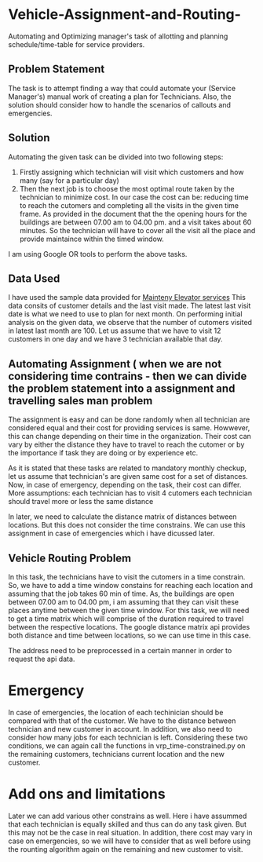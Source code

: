 # Vehicle-Assignment-and-Routing-
Automating and Optimizing manager's task of allotting and planning schedule/time-table for service providers.

## Problem Statement
The task is to attempt finding a way that could automate your (Service Manager's) manual work of creating a plan for Technicians. Also, the solution should consider how to handle the scenarios of callouts and emergencies.

## Solution
Automating the given task can be divided into two following steps:
1. Firstly assigning which technician will visit which customers and how many (say for a particular day)
2. Then the next job is to choose the most optimal route taken by the technician to minimize cost.
 In our case the cost can be: reducing time to reach the cutomers and completing all the visits in the given time frame.
 As provided in the document that the the opening hours for the buildings are between 07.00 am to 04.00 pm. and a visit takes about 60 minutes. So the technician will have to   cover all the visit all the place and provide maintaince within the timed window.
 
I am using Google OR tools to perform the above tasks.

## Data Used
I have used the sample data provided for <a href="https://drive.google.com/file/d/1nGQHCBZ7U3QKyr0X8jnpekZiVrtMIwhV/view">Mainteny Elevator services</a>
This data consits of customer details and the last visit made. The latest last visit date is what we need to use to plan for next month. 
On performing initial analysis on the given data, we observe that the number of cutomers visited in latest last month are 100. 
Let us assume that we have to visit 12 customers in one day and we have 3 technician available that day. 

## Automating Assignment ( when we are not considering time contrains - then we can divide the problem statement into a assignment and travelling sales man problem
The assignment is easy and can be done randomly when all technician are considered equal and their cost for providing services is same.
Howwever, this can change depending on their time in the organization. Their cost can vary by either the distance they have to travel to reach the cutomer or by the importance if task they are doing or by experience etc. 

As it is stated that these tasks are related to mandatory monthly checkup, let us assume that technician's are given same cost for a set of distances. Now, in case of emergency, depending on the task, their cost can differ. 
More assumptions:
each technician has to visit 4 cutomers 
each technician should travel more or less the same distance

In later, we need to calculate the distance matrix of distances between locations. But this does not consider the time constrains. We can use this assignment in case of emergencies which i have dicussed later. 

## Vehicle Routing Problem
In this task, the technicians have to visit the cutomers in a time constrain. So, we have to add a time window constains for reaching each location and assuming that the job takes 60 min of time. 
As, the buildings are open between 07.00 am to 04.00 pm, i am assuming that they can visit these places anytime between the given time window.
For this task, we will need to get a time matrix which will comprise of the duration required to travel between the respective locations. The google distance matrix api provides both distance and time between locations, so we can use time in this case. 

The address need to be preprocessed in a certain manner in order to request the api data. 

# Emergency
In case of emergencies, the location of each techinician should be compared with that of the customer. We have to the distance between technician and new customer in account. In addition, we also need to consider how many jobs for each technician is left. Considering these two conditions, we can again call the functions in vrp_time-constrained.py on the remaining customers, technicians current location and the new customer. 

# Add ons and limitations 
Later we can add various other constrains as well. Here i have assummed that each technician is equally skilled and thus can do any task given. But this may not be the case in real situation. In addition, there cost may vary in case on emergencies, so we will have to consider that as well before using the rounting algorithm again on the remaining and new customer to visit. 


